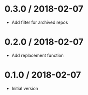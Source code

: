 # 0.3.0 / 2018-02-07

  * Add filter for archived repos

# 0.2.0 / 2018-02-07

  * Add replacement function

# 0.1.0 / 2018-02-07

  * Initial version
